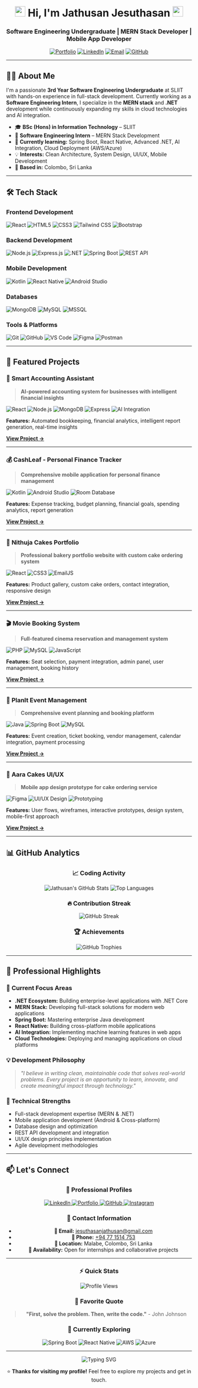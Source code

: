 <h1 align="center">
  <img src="https://media.giphy.com/media/hvRJCLFzcasrR4ia7z/giphy.gif" width="28">
  Hi, I'm Jathusan Jesuthasan
  <img src="https://media.giphy.com/media/hvRJCLFzcasrR4ia7z/giphy.gif" width="28">
</h1>
<h3 align="center">Software Engineering Undergraduate | MERN Stack Developer | Mobile App Developer</h3>

<p align="center">
  <a href="https://my-portfolio-chi-six-14.vercel.app/"><img src="https://img.shields.io/badge/Portfolio-%23000000.svg?style=for-the-badge&logo=react&logoColor=white" alt="Portfolio"></a>
  <a href="https://www.linkedin.com/in/jathusan-jesuthasan"><img src="https://img.shields.io/badge/LinkedIn-%230077B5.svg?style=for-the-badge&logo=linkedin&logoColor=white" alt="LinkedIn"></a>
  <a href="mailto:jesuthasanjathusan@gmail.com"><img src="https://img.shields.io/badge/Email-D14836?style=for-the-badge&logo=gmail&logoColor=white" alt="Email"></a>
  <a href="https://github.com/Jathusan-Jesuthasan"><img src="https://img.shields.io/badge/GitHub-%23181717.svg?style=for-the-badge&logo=github&logoColor=white" alt="GitHub"></a>
</p>

---

## 👨‍💻 About Me

I'm a passionate **3rd Year Software Engineering Undergraduate** at SLIIT with hands-on experience in full-stack development. Currently working as a **Software Engineering Intern**, I specialize in the **MERN stack** and **.NET** development while continuously expanding my skills in cloud technologies and AI integration.

- 🎓 **BSc (Hons) in Information Technology** – SLIIT
- 💼 **Software Engineering Intern** – MERN Stack Development
- 🌱 **Currently learning:** Spring Boot, React Native, Advanced .NET, AI Integration, Cloud Deployment (AWS/Azure)
- 💡 **Interests:** Clean Architecture, System Design, UI/UX, Mobile Development
- 📍 **Based in:** Colombo, Sri Lanka

---

## 🛠️ Tech Stack

### **Frontend Development**
<p>
  <img src="https://img.shields.io/badge/React-61DAFB?logo=react&logoColor=black&style=for-the-badge" alt="React">
  <img src="https://img.shields.io/badge/HTML5-E34F26?logo=html5&logoColor=white&style=for-the-badge" alt="HTML5">
  <img src="https://img.shields.io/badge/CSS3-1572B6?logo=css3&logoColor=white&style=for-the-badge" alt="CSS3">
  <img src="https://img.shields.io/badge/Tailwind_CSS-38B2AC?logo=tailwind-css&logoColor=white&style=for-the-badge" alt="Tailwind CSS">
  <img src="https://img.shields.io/badge/Bootstrap-563D7C?logo=bootstrap&logoColor=white&style=for-the-badge" alt="Bootstrap">
</p>

### **Backend Development**
<p>
  <img src="https://img.shields.io/badge/Node.js-339933?logo=node.js&logoColor=white&style=for-the-badge" alt="Node.js">
  <img src="https://img.shields.io/badge/Express.js-000000?logo=express&logoColor=white&style=for-the-badge" alt="Express.js">
  <img src="https://img.shields.io/badge/.NET-512BD4?logo=dotnet&logoColor=white&style=for-the-badge" alt=".NET">
  <img src="https://img.shields.io/badge/Spring_Boot-6DB33F?logo=springboot&logoColor=white&style=for-the-badge" alt="Spring Boot">
  <img src="https://img.shields.io/badge/REST_API-FF6C37?logo=postman&logoColor=white&style=for-the-badge" alt="REST API">
</p>

### **Mobile Development**
<p>
  <img src="https://img.shields.io/badge/Kotlin-0095D5?logo=kotlin&logoColor=white&style=for-the-badge" alt="Kotlin">
  <img src="https://img.shields.io/badge/React_Native-61DAFB?logo=react&logoColor=black&style=for-the-badge" alt="React Native">
  <img src="https://img.shields.io/badge/Android_Studio-3DDC84?logo=android-studio&logoColor=white&style=for-the-badge" alt="Android Studio">
</p>

### **Databases**
<p>
  <img src="https://img.shields.io/badge/MongoDB-47A248?logo=mongodb&logoColor=white&style=for-the-badge" alt="MongoDB">
  <img src="https://img.shields.io/badge/MySQL-4479A1?logo=mysql&logoColor=white&style=for-the-badge" alt="MySQL">
  <img src="https://img.shields.io/badge/Microsoft_SQL_Server-CC2927?logo=microsoft-sql-server&logoColor=white&style=for-the-badge" alt="MSSQL">
</p>

### **Tools & Platforms**
<p>
  <img src="https://img.shields.io/badge/Git-F05032?logo=git&logoColor=white&style=for-the-badge" alt="Git">
  <img src="https://img.shields.io/badge/GitHub-181717?logo=github&logoColor=white&style=for-the-badge" alt="GitHub">
  <img src="https://img.shields.io/badge/VS_Code-007ACC?logo=visual-studio-code&logoColor=white&style=for-the-badge" alt="VS Code">
  <img src="https://img.shields.io/badge/Figma-F24E1E?logo=figma&logoColor=white&style=for-the-badge" alt="Figma">
  <img src="https://img.shields.io/badge/Postman-FF6C37?logo=postman&logoColor=white&style=for-the-badge" alt="Postman">
</p>

---

## 📂 Featured Projects

### 🤖 **Smart Accounting Assistant**
> **AI-powered accounting system for businesses with intelligent financial insights**

<p>
  <img src="https://img.shields.io/badge/React-61DAFB?logo=react&logoColor=black" alt="React">
  <img src="https://img.shields.io/badge/Node.js-339933?logo=node.js&logoColor=white" alt="Node.js">
  <img src="https://img.shields.io/badge/MongoDB-47A248?logo=mongodb&logoColor=white" alt="MongoDB">
  <img src="https://img.shields.io/badge/Express-000000?logo=express&logoColor=white" alt="Express">
  <img src="https://img.shields.io/badge/AI_Integration-FF6B6B?logo=openai&logoColor=white" alt="AI Integration">
</p>

**Features:** Automated bookkeeping, financial analytics, intelligent report generation, real-time insights

[**View Project →**](https://github.com/Jathusan-Jesuthasan/smart-accounting-assistant)

---

### 💰 **CashLeaf - Personal Finance Tracker**
> **Comprehensive mobile application for personal finance management**

<p>
  <img src="https://img.shields.io/badge/Kotlin-0095D5?logo=kotlin&logoColor=white" alt="Kotlin">
  <img src="https://img.shields.io/badge/Android_Studio-3DDC84?logo=android-studio&logoColor=white" alt="Android Studio">
  <img src="https://img.shields.io/badge/Room_Database-4479A1?logo=android&logoColor=white" alt="Room Database">
</p>

**Features:** Expense tracking, budget planning, financial goals, spending analytics, report generation

[**View Project →**](https://github.com/Jathusan-Jesuthasan/cashleaf)

---

### 🎂 **Nithuja Cakes Portfolio**
> **Professional bakery portfolio website with custom cake ordering system**

<p>
  <img src="https://img.shields.io/badge/React-61DAFB?logo=react&logoColor=black" alt="React">
  <img src="https://img.shields.io/badge/CSS3-1572B6?logo=css3&logoColor=white" alt="CSS3">
  <img src="https://img.shields.io/badge/EmailJS-FF6C37?logo=maildotru&logoColor=white" alt="EmailJS">
</p>

**Features:** Product gallery, custom cake orders, contact integration, responsive design

[**View Project →**](https://github.com/Jathusan-Jesuthasan/nithuja-cakes)

---

### 🎬 **Movie Booking System**
> **Full-featured cinema reservation and management system**

<p>
  <img src="https://img.shields.io/badge/PHP-777BB4?logo=php&logoColor=white" alt="PHP">
  <img src="https://img.shields.io/badge/MySQL-4479A1?logo=mysql&logoColor=white" alt="MySQL">
  <img src="https://img.shields.io/badge/JavaScript-F7DF1E?logo=javascript&logoColor=black" alt="JavaScript">
</p>

**Features:** Seat selection, payment integration, admin panel, user management, booking history

[**View Project →**](https://github.com/Jathusan-Jesuthasan/movie-booking-system)

---

### 📅 **PlanIt Event Management**
> **Comprehensive event planning and booking platform**

<p>
  <img src="https://img.shields.io/badge/Java-007396?logo=java&logoColor=white" alt="Java">
  <img src="https://img.shields.io/badge/Spring_Boot-6DB33F?logo=springboot&logoColor=white" alt="Spring Boot">
  <img src="https://img.shields.io/badge/MySQL-4479A1?logo=mysql&logoColor=white" alt="MySQL">
</p>

**Features:** Event creation, ticket booking, vendor management, calendar integration, payment processing

[**View Project →**](https://github.com/Jathusan-Jesuthasan/planit-event-management)

---

### 🎨 **Aara Cakes UI/UX**
> **Mobile app design prototype for cake ordering service**

<p>
  <img src="https://img.shields.io/badge/Figma-F24E1E?logo=figma&logoColor=white" alt="Figma">
  <img src="https://img.shields.io/badge/UI/UX_Design-FF6B6B?logo=figma&logoColor=white" alt="UI/UX Design">
  <img src="https://img.shields.io/badge/Prototyping-7745BD?logo=figma&logoColor=white" alt="Prototyping">
</p>

**Features:** User flows, wireframes, interactive prototypes, design system, mobile-first approach

[**View Project →**](https://github.com/Jathusan-Jesuthasan/aara-cakes-uiux)

---

## 📊 GitHub Analytics

<div align="center">

### 📈 **Coding Activity**
  
![Jathusan's GitHub Stats](https://github-readme-stats.vercel.app/api?username=Jathusan-Jesuthasan&show_icons=true&theme=radical&hide_border=true&include_all_commits=true&count_private=true)
![Top Languages](https://github-readme-stats.vercel.app/api/top-langs/?username=Jathusan-Jesuthasan&layout=compact&theme=radical&hide_border=true)

### 🔥 **Contribution Streak**
  
![GitHub Streak](https://github-readme-streak-stats.herokuapp.com/?user=Jathusan-Jesuthasan&theme=radical&hide_border=true)

### 🏆 **Achievements**
  
![GitHub Trophies](https://github-profile-trophy.vercel.app/?username=Jathusan-Jesuthasan&theme=radical&margin-w=15&margin-h=15&no-bg=true&no-frame=true)

</div>

---

## 🌟 Professional Highlights

### 🎯 **Current Focus Areas**
- **.NET Ecosystem:** Building enterprise-level applications with .NET Core
- **MERN Stack:** Developing full-stack solutions for modern web applications
- **Spring Boot:** Mastering enterprise Java development
- **React Native:** Building cross-platform mobile applications
- **AI Integration:** Implementing machine learning features in web apps
- **Cloud Technologies:** Deploying and managing applications on cloud platforms

### 💡 **Development Philosophy**
> *"I believe in writing clean, maintainable code that solves real-world problems. Every project is an opportunity to learn, innovate, and create meaningful impact through technology."*

### 🚀 **Technical Strengths**
- Full-stack development expertise (MERN & .NET)
- Mobile application development (Android & Cross-platform)
- Database design and optimization
- REST API development and integration
- UI/UX design principles implementation
- Agile development methodologies

---

## 📫 Let's Connect

<div align="center">

### 💼 **Professional Profiles**
<p>
  <a href="https://www.linkedin.com/in/jathusan-jesuthasan">
    <img src="https://img.shields.io/badge/LinkedIn-0A66C2?style=for-the-badge&logo=linkedin&logoColor=white" alt="LinkedIn">
  </a>
  <a href="https://my-portfolio-chi-six-14.vercel.app/">
    <img src="https://img.shields.io/badge/Portfolio-000000?style=for-the-badge&logo=react&logoColor=white" alt="Portfolio">
  </a>
  <a href="https://github.com/Jathusan-Jesuthasan">
    <img src="https://img.shields.io/badge/GitHub-181717?style=for-the-badge&logo=github&logoColor=white" alt="GitHub">
  </a>
  <a href="https://www.instagram.com/mr_jj25">
    <img src="https://img.shields.io/badge/Instagram-E4405F?style=for-the-badge&logo=instagram&logoColor=white" alt="Instagram">
  </a>
</p>

### 📧 **Contact Information**
- **📧 Email:** [jesuthasanjathusan@gmail.com](mailto:jesuthasanjathusan@gmail.com)
- **📱 Phone:** [+94 77 1514 753](tel:+94771514753)
- **📍 Location:** Malabe, Colombo, Sri Lanka
- **💼 Availability:** Open for internships and collaborative projects

</div>

---

<div align="center">

### ⚡ **Quick Stats**
![Profile Views](https://komarev.com/ghpvc/?username=Jathusan-Jesuthasan&color=blueviolet&style=flat-square)

### 📝 **Favorite Quote**
> **"First, solve the problem. Then, write the code."** - John Johnson

### 🎯 **Currently Exploring**
<p>
  <img src="https://img.shields.io/badge/Spring_Boot-6DB33F?logo=springboot&logoColor=white" alt="Spring Boot">
  <img src="https://img.shields.io/badge/React_Native-61DAFB?logo=react&logoColor=black" alt="React Native">
  <img src="https://img.shields.io/badge/AWS-232F3E?logo=amazonaws&logoColor=white" alt="AWS">
  <img src="https://img.shields.io/badge/Azure-0078D4?logo=microsoftazure&logoColor=white" alt="Azure">
</p>

</div>

---

<div align="center">
  
  <img src="https://readme-typing-svg.demolab.com?font=Fira+Code&weight=600&size=22&duration=4000&pause=1000&color=7C3AED&center=true&vCenter=true&width=435&lines=Full-Stack+Developer;Problem+Solver;Continuous+Learner;Clean+Code+Advocate;MERN+Stack+Expert" alt="Typing SVG" />

  <p>⭐ <b>Thanks for visiting my profile!</b> Feel free to explore my projects and get in touch.</p>

</div>
